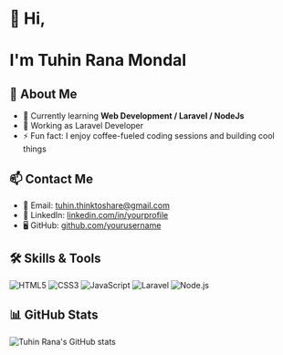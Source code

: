 # 👋 Hi, 
#  I'm Tuhin Rana Mondal


## 💬 About Me

- 🌱 Currently learning **Web Development / Laravel / NodeJs**
- 💼 Working as Laravel Developer
- ⚡ Fun fact: I enjoy coffee-fueled coding sessions and building cool things

## 📫 Contact Me

- 📧 Email: tuhin.thinktoshare@gmail.com
- 💼 LinkedIn: [linkedin.com/in/yourprofile](https://linkedin.com/in/yourprofile)  
- 🖥️ GitHub: [github.com/yourusername](https://github.com/tuhin3190)

## 🛠️ Skills & Tools

![HTML5](https://img.shields.io/badge/-HTML5-E34F26?logo=html5&logoColor=white)
![CSS3](https://img.shields.io/badge/-CSS3-1572B6?logo=css3&logoColor=white)
![JavaScript](https://img.shields.io/badge/-JavaScript-F7DF1E?logo=javascript&logoColor=black)
![Laravel](https://img.shields.io/badge/-Laravel-FF2D20?logo=laravel&logoColor=white)
![Node.js](https://img.shields.io/badge/-Node.js-339933?logo=nodedotjs&logoColor=white)

## 📊 GitHub Stats

![Tuhin Rana's GitHub stats](https://github-readme-stats.vercel.app/api?username=yourusername&show_icons=true&theme=tokyonight)
